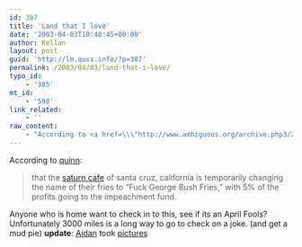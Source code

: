 ```yaml
---
id: 387
title: 'Land that I love'
date: '2003-04-03T10:40:45+00:00'
author: Kellan
layout: post
guid: 'http://lm.quxx.info/?p=387'
permalink: /2003/04/03/land-that-i-love/
typo_id:
    - '385'
mt_id:
    - '598'
link_related:
    - ''
raw_content:
    - "According to <a href=\\\"http://www.ambiguous.org/archive.php3/2003/04/3#quinn200343.1\\\">quinn</a>:\n<blockquote>\nthat the \n<a href=\\\"http://www.saturncafe.com/\\\">saturn cafe</a> of santa cruz, california is temporarily changing the name of their fries to \\\"Fuck George Bush Fries,\\\" with 5% of the profits going to the impeachment fund.\n</blockquote>\nAnyone who is home want to check in to this, see if its an April Fools?  Unfortunately 3000 miles is a long way to go to check on a joke. (and get a mud pie)\n<p>\n<b>update</b>: [Aidan](http://http://livejournal.com/users/sedesdraconis) took [pictures](http://www.sedesdraconis.com/index.cgi?Features/Impeach)\n</p>"
---
```


According to [quinn](http://www.ambiguous.org/archive.php3/2003/04/3#quinn200343.1):

> that the [saturn cafe](http://www.saturncafe.com/) of santa cruz, california is temporarily changing the name of their fries to “Fuck George Bush Fries,” with 5% of the profits going to the impeachment fund.

Anyone who is home want to check in to this, see if its an April Fools? Unfortunately 3000 miles is a long way to go to check on a joke. (and get a mud pie) **update**: [Aidan](http://http://livejournal.com/users/sedesdraconis) took [pictures](http://www.sedesdraconis.com/index.cgi?Features/Impeach)
